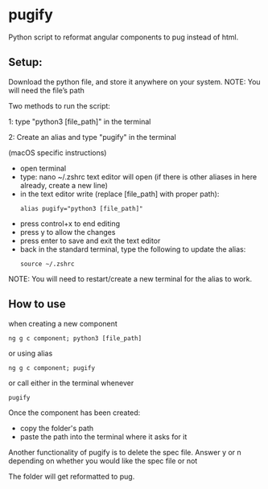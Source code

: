# pugify
Python script to reformat angular components to pug instead of html.

## Setup:

Download the python file, and store it anywhere on your system. 
NOTE: You will need the file’s path

Two methods to run the script:

  1: type "python3 [file_path]" in the terminal
  
  2: Create an alias and type "pugify" in the terminal
  
  (macOS specific instructions)

  - open terminal
  - type: nano ~/.zshrc
  text editor will open (if there is other aliases in here already, create a new line)
  - in the text editor write (replace [file_path] with proper path): 
    ```
    alias pugify="python3 [file_path]"
    ```
  - press control+x to end editing
  - press y to allow the changes
  - press enter to save and exit the text editor
  - back in the standard terminal, type the following to update the alias: 
    ```
    source ~/.zshrc
    ```
  
  NOTE: You will need to restart/create a new terminal for the alias to work.
  
## How to use
  
when creating a new component

```
ng g c component; python3 [file_path]
```
or using alias
```
ng g c component; pugify
```
or call either in the terminal whenever
```
pugify
```

Once the component has been created:
  - copy the folder's path
  - paste the path into the terminal where it asks for it

Another functionality of pugify is to delete the spec file. Answer y or n depending on whether you would like the spec file or not

The folder will get reformatted to pug.

  
